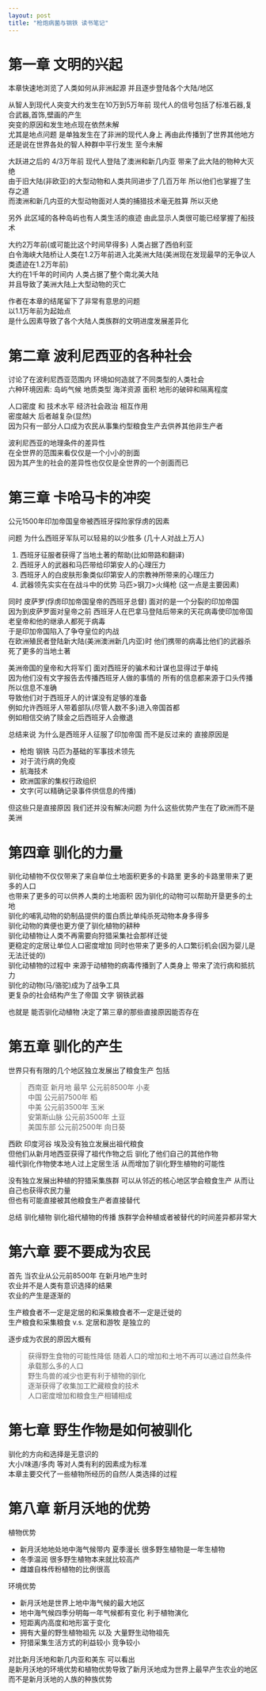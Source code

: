 ```yaml
---
layout: post
title: "枪炮病菌与钢铁 读书笔记"
---
```


# 第一章 文明的兴起

本章快速地浏览了人类如何从非洲起源 并且逐步登陆各个大陆/地区   

从智人到现代人突变大约发生在10万到5万年前 现代人的信号包括了标准石器,复合武器,首饰,壁画的产生   
突变的原因和发生地点现在依然未解   
尤其是地点问题 是单独发生在了非洲的现代人身上 再由此传播到了世界其他地方   
还是说在世界各处的智人种群中平行发生 至今未解   

<!--more-->

大跃进之后的 4/3万年前 现代人登陆了澳洲和新几内亚 带来了此大陆的物种大灭绝   
由于旧大陆(非欧亚)的大型动物和人类共同进步了几百万年 所以他们也掌握了生存之道   
而澳洲和新几内亚的大型动物面对人类的捕猎技术毫无胜算 所以灭绝   

另外 此区域的各种岛屿也有人类生活的痕迹 由此显示人类很可能已经掌握了船技术   

大约2万年前(或可能比这个时间早得多) 人类占据了西伯利亚   
白令海峡大陆桥让人类在1.2万年前进入北美洲大陆(美洲现在发现最早的无争议人类遗迹在1.2万年前)    
大约在1千年的时间内 人类占据了整个南北美大陆   
并且导致了美洲大陆上大型动物的灭亡   

作者在本章的结尾留下了非常有意思的问题   
以1.1万年前为起始点   
是什么因素导致了各个大陆人类族群的文明进度发展差异化   


# 第二章 波利尼西亚的各种社会

讨论了在波利尼西亚范围内 环境如何造就了不同类型的人类社会   
六种环境因素: 岛屿气候 地质类型 海洋资源 面积 地形的破碎和隔离程度   

人口密度 和 技术水平 经济社会政治 相互作用   
密度越大 后者越复杂(显然)   
因为只有一部分人口成为农民从事集约型粮食生产去供养其他非生产者   

波利尼西亚的地理条件的差异性   
在全世界的范围来看仅仅是一个小小的剖面   
因为其产生的社会的差异性也仅仅是全世界的一个剖面而已   

# 第三章 卡哈马卡的冲突

公元1500年印加帝国皇帝被西班牙探险家俘虏的因素   

问题 为什么西班牙军队可以轻易的以少胜多 (几十人对战上万人)    

1. 西班牙征服者获得了当地土著的帮助(比如带路和翻译)   
2. 西班牙人的武器和马匹带给印第安人的心理压力   
3. 西班牙人的白皮肤形象类似印第安人的宗教神所带来的心理压力   
4. 武器领先实实在在战斗中的优势 马匹>钢刀>火绳枪 (这一点是主要因素)   

同时 皮萨罗(俘虏印加帝国皇帝的西班牙总督) 面对的是一个分裂的印加帝国   
因为到皮萨罗面对皇帝之前 西班牙人在巴拿马登陆后带来的天花病毒使印加帝国老皇帝和他的继承人都死于病毒   
于是印加帝国陷入了争夺皇位的内战   
在欧洲殖民者登陆新大陆(美洲澳洲新几内亚)时 他们携带的病毒比他们的武器杀死了更多的当地土著   

美洲帝国的皇帝和大将军们 面对西班牙的骗术和计谋也显得过于单纯   
因为他们没有文字报告去传播西班牙人做的事情的 所有的信息都来源于口头传播   
所以信息不准确   
导致他们对于西班牙人的计谋没有足够的准备   
例如允许西班牙人带着部队(尽管人数不多)进入帝国首都   
例如相信交纳了赎金之后西班牙人会撤退   

总结来说 为什么是西班牙人征服了印加帝国 而不是反过来的 直接原因是   

* 枪炮 钢铁 马匹为基础的军事技术领先   
* 对于流行病的免疫   
* 航海技术   
* 欧洲国家的集权行政组织   
* 文字(可以精确记录事件供信息的传播)   

但这些只是直接原因 我们还并没有解决问题 为什么这些优势产生在了欧洲而不是美洲   

# 第四章 驯化的力量

驯化动植物不仅仅带来了来自单位土地面积更多的卡路里 更多的卡路里带来了更多的人口   
也带来了更多的可以供养人类的土地面积 因为驯化的动物可以帮助开垦更多的土地   
驯化的哺乳动物的奶制品提供的蛋白质比单纯杀死动物本身多得多   
驯化动物的粪便也更方便了驯化植物的耕种   
驯化动植物让人类不再需要向狩猎采集社会那样迁徙   
更稳定的定居让单位人口密度增加 同时也带来了更多的人口繁衍机会(因为婴儿是无法迁徙的)    
驯化动植物的过程中 来源于动植物的病毒传播到了人类身上 带来了流行病和抵抗力   
驯化的动物(马/骆驼)成为了战争工具   
更复杂的社会结构产生了帝国 文字 钢铁武器   

也就是 能否驯化动植物 决定了第三章的那些直接原因能否存在   

# 第五章 驯化的产生

世界只有有限的几个地区独立发展出了粮食生产 包括   

> 西南亚 新月地 最早 公元前8500年 小麦   
> 中国 公元前7500年 稻   
> 中美 公元前3500年 玉米   
> 安第斯山脉 公元前3500年 土豆   
> 美国东部 公元前2500年 向日葵   

西欧 印度河谷 埃及没有独立发展出祖代粮食   
但他们从新月地西亚获得了祖代作物之后 驯化了他们自己的其他作物   
祖代驯化作物使本地人过上定居生活 从而增加了驯化野生植物的可能性   

没有独立发展出种植的狩猎采集族群 可以从邻近的核心地区学会粮食生产 从而让自己也获得农民力量   
但也有可能直接被其他粮食生产者直接替代   

总结 驯化植物 驯化祖代植物的传播 族群学会种植或者被替代的时间差异都非常大   

# 第六章 要不要成为农民

首先 当农业从公元前8500年 在新月地产生时   
农业并不是人类有意识选择的结果   
农业的产生是逐渐的   

生产粮食者不一定是定居的和采集粮食者不一定是迁徙的   
生产粮食和采集粮食 v.s. 定居和游牧 是独立的   

逐步成为农民的原因大概有   

> 获得野生食物的可能性降低 随着人口的增加和土地不再可以通过自然条件承载那么多的人口   
> 野生鸟兽的减少也更有利于植物的驯化    
> 逐渐获得了收集加工贮藏粮食的技术   
> 人口密度增加和粮食生产相辅相成   

# 第七章 野生作物是如何被驯化

驯化的方向和选择是无意识的   
大小/味道/多肉 等对人类有利的因素成为标准   
本章主要交代了一些植物所经历的自然/人类选择的过程   

# 第八章 新月沃地的优势

植物优势   

* 新月沃地地处地中海气候带内 夏季漫长 很多野生植物是一年生植物   
* 冬季温润 很多野生植物本来就比较高产   
* 雌雄自株传粉植物的比例很高 

环境优势   

* 新月沃地是世界上地中海气候的最大地区   
* 地中海气候四季分明每一年气候都有变化 利于植物演化   
* 短距离内高度和地形富于变化   
* 拥有大量的野生植物祖先 以及 大量野生动物祖先   
* 狩猎采集生活方式的利益较小 竞争较小   

对比新月沃地和新几内亚和美东 可以看出   
是新月沃地的环境优势和植物优势导致了新月沃地成为世界上最早产生农业的地区   
而不是新月沃地的人族的种族优势   




